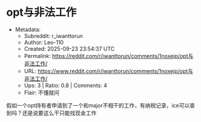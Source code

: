 # opt与非法工作

- Metadata:
  - Subreddit: r_iwanttorun
  - Author: Leo-110
  - Created: 2025-09-23 23:54:37 UTC
  - Permalink: https://reddit.com/r/iwanttorun/comments/1noxejp/opt与非法工作/
  - URL: https://www.reddit.com/r/iwanttorun/comments/1noxejp/opt与非法工作/
  - Ups: 3 | Ratio: 0.8 | Comments: 4
  - Flair: 不懂就问


假如一个opt持有者申请到了一个和major不相干的工作，有纳税记录，ice可以查到吗？还是说要这么干只能找现金工作

